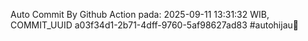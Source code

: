 Auto Commit By Github Action pada: 2025-09-11 13:31:32 WIB, COMMIT_UUID a03f34d1-2b71-4dff-9760-5af98627ad83 #autohijau🗿
